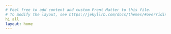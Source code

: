 ```yaml
---
# Feel free to add content and custom Front Matter to this file.
# To modify the layout, see https://jekyllrb.com/docs/themes/#overriding-theme-defaults
hi all
layout: home
---
```

